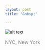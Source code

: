 ```yaml
---
layout: post
title: "&nbsp;"

---
```

![alt text](https://jonkalev.s3.us-west-2.amazonaws.com/20230314_wallstreet.jpg)
<p style="color: grey; font-size: 16px;">NYC, New York</p>


